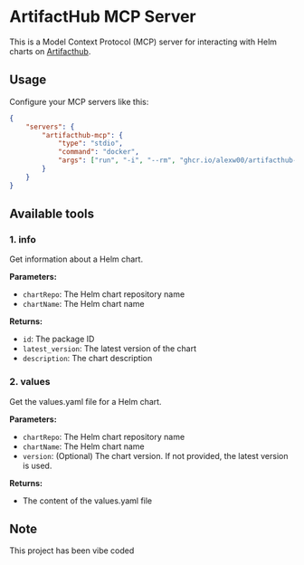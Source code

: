 # ArtifactHub MCP Server

This is a Model Context Protocol (MCP) server for interacting with Helm charts on [Artifacthub](https://artifacthub.io/).

## Usage

Configure your MCP servers like this:

```json
{
	"servers": {
		"artifacthub-mcp": {
			"type": "stdio",
			"command": "docker",
			"args": ["run", "-i", "--rm", "ghcr.io/alexw00/artifacthub-mcp"]
		}
	}
}
```

## Available tools

### 1. info

Get information about a Helm chart.

**Parameters:**

- `chartRepo`: The Helm chart repository name
- `chartName`: The Helm chart name

**Returns:**

- `id`: The package ID
- `latest_version`: The latest version of the chart
- `description`: The chart description

### 2. values

Get the values.yaml file for a Helm chart.

**Parameters:**

- `chartRepo`: The Helm chart repository name
- `chartName`: The Helm chart name
- `version`: (Optional) The chart version. If not provided, the latest version is used.

**Returns:**

- The content of the values.yaml file

## Note

This project has been vibe coded
